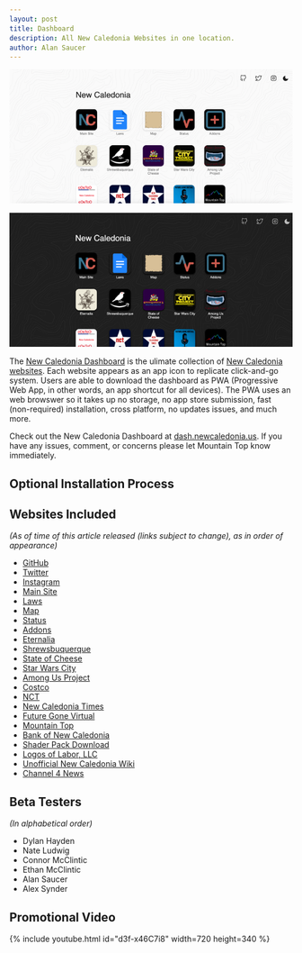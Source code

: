 ```yaml
---
layout: post
title: Dashboard
description: All New Caledonia Websites in one location.
author: Alan Saucer
---
```


<div class="light-only">
 
 <a href="https://dash.newcaledonia.us/" target="_blank"><img src="/images/2021/dash/dashboard.light.png" alt="website screenshot"></a>
  
</div>
 
<div class="dark-only">
 
 <a href="https://dash.newcaledonia.us/" target="_blank"><img src="/images/2021/dash/dashboard.dark.png" alt="website screenshot"></a>
  
</div>

The [New Caledonia Dashboard](https://dash.newcaledonia.us/) is the ulimate collection of [New Caledonia websites](#websites-included). Each website appears as an app icon to replicate click-and-go system. Users are able to download the dashboard as PWA (Progressive Web App, in other words, an app shortcut for all devices). The PWA uses an web browswer so it takes up no storage, no app store submission, fast (non-required) installation, cross platform, no updates issues, and much more.

Check out the New Caledonia Dashboard at [dash.newcaledonia.us](https://dash.newcaledonia.us/). If you have any issues, comment, or concerns please let Mountain Top know immediately.

## Optional Installation Process

## Websites Included 
*(As of time of this article released (links subject to change), as in order of appearance)*

- [GitHub](https://github.com/NewCaledoniaDevTeam/)
- [Twitter](https://twitter.com/NewCalOfficial)
- [Instagram](https://www.instagram.com/new_caledonia_official/)
- [Main Site](https://sites.google.com/view/new-caledonia-official)
- [Laws](https://docs.google.com/document/d/1-KpRa0El13C30-Ja_eWoHg6q2QqbmYqCP-fwYFHNaqU/)
- [Map](https://map.newcaledonia.us/map/)
- [Status](https://newcaledonia.us/status/)
- [Addons](https://addon.newcaledonia.us/)
- [Eternalia](https://eternalia.ml/)
- [Shrewsbuquerque](https://shrewsbuquerque.ml/)
- [State of Cheese](https://stateofcheese.ml/)
- [Star Wars City](https://starwarscity.ml/)
- [Among Us Project](https://amongusproject.ml/)
- [Costco](https://sites.google.com/student.dodea.edu/new-caledonia-costco/home)
- [NCT](https://sites.google.com/view/nctcorp)
- [New Caledonia Times](https://sites.google.com/view/new-caledonia-times)
- [Future Gone Virtual](https://anchor.fm/nctimes)
- [Mountain Top](https://mountaintopofficial.ml/)
- [Bank of New Caledonia](https://mountaintopofficial.ml/bonc/)
- [Shader Pack Download](https://download.newcaledonia.us/)
- [Logos of Labor, LLC](https://logos.newcaledonia.us/lol/)
- [Unofficial New Caledonia Wiki](http://ncrestored.ml/wiki/)
- [Channel 4 News](https://www.youtube.com/channel/UCMvOGeh3OZDLG-FljVsGM2w)

## Beta Testers
*(In alphabetical order)*

- Dylan Hayden
- Nate Ludwig
- Connor McClintic
- Ethan McClintic
- Alan Saucer
- Alex Synder

## Promotional Video

{% include youtube.html id="d3f-x46C7i8" width=720 height=340 %}
<br>
